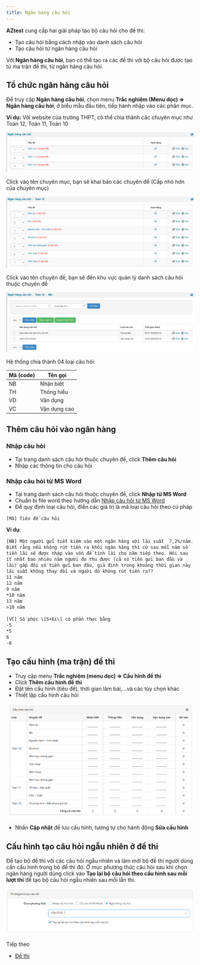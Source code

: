 ```yaml
---
title: Ngân hàng câu hỏi
---
```


**AZtest** cung cấp hai giải pháp tạo bộ câu hỏi cho đề thi:

- Tạo câu hỏi bằng cách nhập vào danh sách câu hỏi
- Tạo câu hỏi từ ngân hàng câu hỏi

Với **Ngân hàng câu hỏi**, bạn có thể tạo ra các đề thi với bộ câu hỏi được tạo từ ma trận đề thi, từ ngân hàng câu hỏi.

## Tổ chức ngân hàng câu hỏi

Để truy cập **Ngân hàng câu hỏi**, chọn menu **Trắc nghiệm (Menu dọc) => Ngân hàng câu hỏi**, ở biểu mẫu đầu tiên, tiếp hành nhập vào các phân mục. 

**Ví dụ:** Với website của trường THPT, có thể chia thành các chuyên mục như Toán 12, Toán 11, Toán 10

![](./images/test/ngan-hang-cau-hoi-chuyen-muc.png)

Click vào tên chuyên mục, bạn sẽ khai báo các chuyên đề (Cấp nhỏ hơn của chuyên mục)

![](./images/test/ngan-hang-cau-hoi-chuyen-de.png)

Click vào tên chuyên đề, bạn sẽ đến khu vực quản lý danh sách câu hỏi thuộc chuyên đề

![](./images/test/ngan-hanng-cau-hoi-danh-sach-cau-hoi.png)

Hệ thống chia thành 04 loại câu hỏi:

| **Mã (code)** | **Tên gọi** |
| ---------------------------| --------- |
| NB | Nhận biết |
| TH | Thông hiểu |
| VD | Vận dụng |
| VC | Vận dụng cao |

## Thêm câu hỏi vào ngân hàng

### Nhập câu hỏi

- Tại trang danh sách câu hỏi thuộc chuyên đề, click **Thêm câu hỏi**
- Nhập các thông tin cho câu hỏi

### Nhập câu hỏi từ MS Word

- Tại trang danh sách câu hỏi thuộc chuyên đề, click **Nhập từ MS Word**
- Chuẩn bị file word theo hướng dẫn [Nhập câu hỏi từ MS Word](/huong-dan-mo-rong/nhap-cau-hoi-tu-microsoftword/)
- Để quy định loại câu hỏi, điền các giá trị là mã loại câu hỏi theo cú pháp
```
[Mã] Tiêu đề câu hỏi
```

**Ví dụ**:
```
[NB] Một người gửi tiết kiệm vào một ngân hàng với lãi suất  7,2%/năm. Biết rằng nếu không rút tiền ra khỏi ngân hàng thì cứ sau mỗi năm số tiền lãi sẽ được nhập vào vốn để tính lãi cho năm tiếp theo. Hỏi sau ít nhất bao nhiêu năm người đo thu được (cả số tiền gửi ban đầu và lãi) gấp đôi số tiền gửi ban đầu, giả định trong khoảng thời gian này lãi suất không thay đổi và người đó không rút tiền ra??   
11 năm
12 năm
9 năm
*10 năm
13 năm
>10 năm

[VC] Số phức \[5+6i\] có phần thực bằng
-5
*5
6
-6
```

## Tạo cấu hình (ma trận) đề thi

- Truy cập menu **Trắc nghiệm (menu dọc) => Cấu hình đề thi**
- Click **Thêm cấu hình đề thi**
- Đặt tên cấu hình (tiêu đề), thời gian làm bài,...và các tùy chọn khác
- Thiết lập cấu hình câu hỏi

![](./images/test/thiet-lap-cau-hinh-cau-hoi.png)

- Nhấn **Cập nhật** để lưu cấu hình, tương tự cho hành động **Sửa cấu hình**

## Cấu hình tạo câu hỏi ngẫu nhiên ở đề thi

Để tạo bộ đề thi với các câu hỏi ngẫu nhiên và làm mới bộ đề thi người dùng cần cấu hình trong bộ đề thi đó. Ở mục phương thức câu hỏi sau khi chọn ngân hàng người dùng click vào **Tạo lại bộ câu hỏi theo cấu hình sau mỗi lượt thi** để tạo bộ câu hỏi ngẫu nhiên sau mỗi lần thi.

![](./images/test/cau-hinh-ngan-hang-cau-hoi.png)

<p class="title">Tiếp theo</p>

- [Đề thi](/de-thi/)